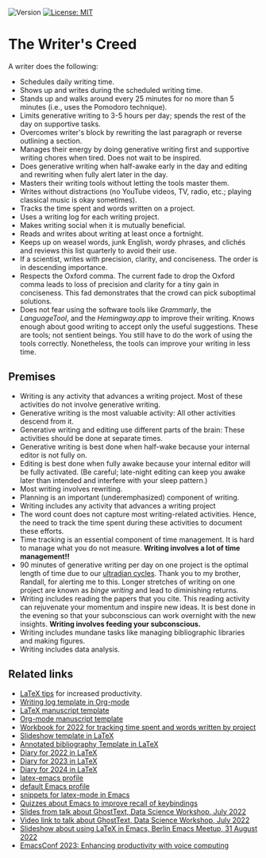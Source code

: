 ![Version](https://img.shields.io/static/v1?label=thewriterslaw&message=0.1&color=brightcolor)
[![License: MIT](https://img.shields.io/badge/License-MIT-blue.svg)](https://opensource.org/licenses/MIT)

# The Writer's Creed

A writer does the following:

- Schedules daily writing time.
- Shows up and writes during the scheduled writing time.
- Stands up and walks around every 25 minutes for no more than 5 minutes (i.e., uses the Pomodoro technique).
- Limits generative writing to 3-5 hours per day; spends the rest of the day on supportive tasks.
- Overcomes writer's block by rewriting the last paragraph or reverse outlining a section.
- Manages their energy by doing generative writing first and supportive writing chores when tired. Does not wait to be inspired.
- Does generative writing when half-awake early in the day and editing and rewriting when fully alert later in the day.
- Masters their writing tools without letting the tools master them. 
- Writes without distractions (no YouTube videos, TV, radio, etc.; playing classical music is okay sometimes).
- Tracks the time spent and words written on a project. 
- Uses a writing log for each writing project.
- Makes writing social when it is mutually beneficial. 
- Reads and writes about writing at least once a fortnight.
- Keeps up on weasel words, junk English, wordy phrases, and clichés and reviews this list quarterly to avoid their use.
- If a scientist, writes with precision, clarity, and conciseness. The order is in descending importance.
- Respects the Oxford comma. The current fade to drop the Oxford comma leads to loss of precision and clarity for a tiny gain in conciseness. This fad demonstrates that the crowd can pick suboptimal solutions.
- Does not fear using the software tools like *Grammarly*, the *LanguageTool*, and the *Hemingway.app* to improve their writing. Knows enough about good writing to accept only the useful suggestions. These are tools; not sentient beings. You still have to do the work of using the tools correctly. Nonetheless, the tools can improve your writing in less time.

## Premises

- Writing is any activity that advances a writing project. Most of these activities do not involve generative writing.
- Generative writing is the most valuable activity: All other activities descend from it.
- Generative writing and editing use different parts of the brain: These activities should be done at separate times.
- Generative writing is best done when half-wake because your internal editor is not fully on.
- Editing is best done when fully awake because your internal editor will be fully activated. (Be careful; late-night editing can keep you awake later than intended and interfere with your sleep pattern.)
- Most writing involves rewriting.
- Planning is an important (underemphasized) component of writing.
- Writing includes any activity that advances a writing project
- The word count does not capture most writing-related activities. Hence, the need to track the time spent during these activities to document these efforts.
- Time tracking is an essential component of time management. It is hard to manage what you do not measure. **Writing involves a lot of time management!!**
- 90 minutes of generative writing per day on one project is the optimal length of time due to our [ultradian cycles](https://www.youtube.com/watch?v=ezT8kGzYOng). Thank you to my brother, Randall, for alerting me to this. Longer stretches of writing on one project are known as *binge writing* and lead to diminishing returns. 
- Writing includes reading the papers that you cite. This reading activity can rejuvenate your momentum and inspire new ideas. It is best done in the evening so that your subconscious can work overnight with the new insights. **Writing involves feeding your subconscious.**
- Writing includes mundane tasks like managing bibliographic libraries and making figures.
- Writing includes data analysis.

## Related links

- [LaTeX tips](https://github.com/MooersLab/latextips) for increased productivity.
- [Writing log template in Org-mode](https://github.com/MooersLab/writingLogTemplateInOrg)
- [LaTeX manuscript template](https://github.com/MooersLab/manuscriptInLaTeX/edit/main/README.md)
- [Org-mode manuscript template](https://github.com/MooersLab/manuscriptInOrg/edit/main/README.md)
- [Workbook for 2022 for tracking time spent and words written by project](https://github.com/MooersLab/writingProgress2022)
- [Slideshow template in LaTeX](https://github.com/MooersLab/slideshowTemplateLaTeX)
- [Annotated bibliography Template in LaTeX](https://github.com/MooersLab/annotatedBibliography)
- [Diary for 2022 in LaTeX](https://github.com/MooersLab/diary2022inLaTeX)
- [Diary for 2023 in LaTeX](https://github.com/MooersLab/diary2023inLaTeX)
- [Diary for 2024 in LaTeX](https://github.com/MooersLab/diary2024inLaTeX)
- [latex-emacs profile](https://github.com/MooersLab/latex-emacs)
- [default Emacs profile](https://github.com/MooersLab/configorg)
- [snippets for latex-mode in Emacs](https://github.com/MooersLab/snippet-latex-mode)
- [Quizzes about Emacs to improve recall of keybindings](https://github.com/MooersLab/qemacs)
- [Slides from talk about GhostText, Data Science Workshop, July 2022](https://github.com/MooersLab/DSW22ghosttext)
- [Video link to talk about GhostText, Data Science Workshop, July 2022](https://mediasite.ouhsc.edu/Mediasite/Channel/python/watch/4da0872f028c4255ae12935655e911321d)
- [Slideshow about using LaTeX in Emacs, Berlin Emacs Meetup, 31 August 2022](https://github.com/MooersLab/BerlinEmacsAugust2022)
- [EmacsConf 2023: Enhancing productivity with voice computing](https://www.youtube.com/watch?v=Z7l1ImjXOWM)
